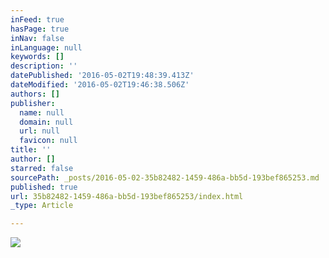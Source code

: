 ```yaml
---
inFeed: true
hasPage: true
inNav: false
inLanguage: null
keywords: []
description: ''
datePublished: '2016-05-02T19:48:39.413Z'
dateModified: '2016-05-02T19:46:38.506Z'
authors: []
publisher:
  name: null
  domain: null
  url: null
  favicon: null
title: ''
author: []
starred: false
sourcePath: _posts/2016-05-02-35b82482-1459-486a-bb5d-193bef865253.md
published: true
url: 35b82482-1459-486a-bb5d-193bef865253/index.html
_type: Article

---
```

![](https://the-grid-user-content.s3-us-west-2.amazonaws.com/9194390f-62df-4b4e-a116-9fad0056d1fb.jpg)